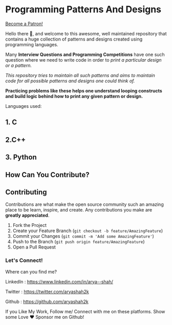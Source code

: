 # Programming Patterns And Designs

<a href="https://www.patreon.com/bePatron?u=45451225" data-patreon-widget-type="become-patron-button">Become a Patron!</a>

Hello there 👋, and welcome to this awesome, well maintained repository that contains a huge collection of patterns and designs created using programming languages.

Many **Interview Questions and Programming Competitions** have one such question where we need to write code in order to *print a particular design or a pattern.*

*This repository tries to maintain all such patterns and aims to maintain code for all possible patterns and designs one could think of.*

**Practicing problems like these helps one understand looping constructs and build logic behind how to print any given pattern or design.**

Languages used:

## 1. C

<!Insert C Logo> 
<!Add Link To C Folder >

## 2.C++

<!Insert C++ Logo>
<!Add Link To C++ Folder > 

## 3. Python

<!Insert Python Logo>
<!Add Link To Python Folder > 

## How Can You Contribute?

## Contributing

Contributions are what make the open source community such an amazing place to be learn, inspire, and create. Any contributions you make are **greatly appreciated**.

1. Fork the Project
2. Create your Feature Branch (`git checkout -b feature/AmazingFeature`)
3. Commit your Changes (`git commit -m 'Add some AmazingFeature'`)
4. Push to the Branch (`git push origin feature/AmazingFeature`)
5. Open a Pull Request

### Let's Connect!

Where can you find me?

LinkedIn : https://www.linkedin.com/in/arya--shah/

Twitter : https://twitter.com/aryashah2k

Github : https://github.com/aryashah2k

If you Like My Work, Follow me/ Connect with me on these platforms. Show some Love ❤️ Sponsor me on Github!
